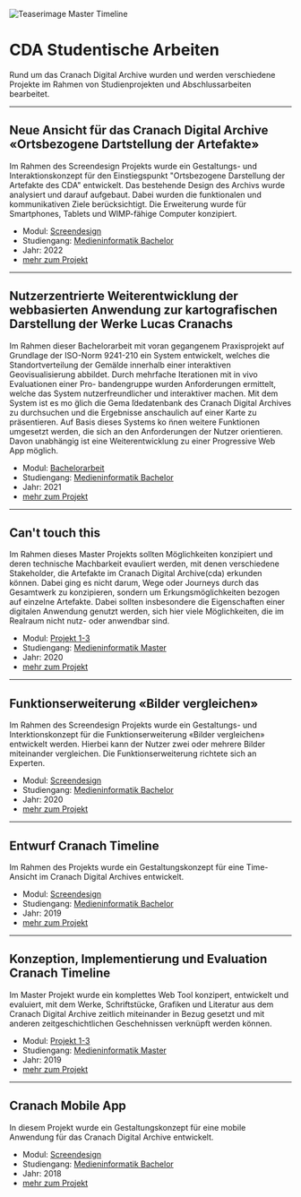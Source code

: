 ![Teaserimage Master Timeline](https://th-koeln.github.io/mi-bachelor-screendesign-projekte/assets/images/timelines.jpg)

# CDA Studentische Arbeiten

Rund um das Cranach Digital Archive wurden und werden verschiedene Projekte im Rahmen von Studienprojekten und Abschlussarbeiten bearbeitet. 

---

## Neue Ansicht für das Cranach Digital Archive «Ortsbezogene Dartstellung der Artefakte»

Im Rahmen des Screendesign Projekts wurde ein Gestaltungs- und Interaktionskonzept für den Einstiegspunkt "Ortsbezogene Darstellung der Artefakte des CDA" entwickelt. Das bestehende Design des Archivs wurde analysiert und darauf aufgebaut. Dabei wurden die funktionalen und kommunikativen Ziele berücksichtigt. Die Erweiterung wurde für Smartphones, Tablets und WIMP-fähige Computer konzipiert.

- Modul: [Screendesign](https://th-koeln.github.io/mi-bachelor-screendesign/)
- Studiengang: [Medieninformatik Bachelor](https://www.medieninformatik.th-koeln.de/study/bachelor/)
- Jahr: 2022
- [mehr zum Projekt](https://th-koeln.github.io/mi-bachelor-screendesign-projekte/sd-2022/)
  
---

## Nutzerzentrierte Weiterentwicklung der webbasierten Anwendung zur kartografischen Darstellung der Werke Lucas Cranachs

Im Rahmen dieser Bachelorarbeit mit voran gegangenem Praxisprojekt auf Grundlage der ISO-Norm 9241-210 ein System entwickelt, welches die Standortverteilung der Gemälde innerhalb einer interaktiven Geovisualisierung abbildet. Durch mehrfache Iterationen mit in vivo Evaluationen einer Pro- bandengruppe wurden Anforderungen ermittelt, welche das System nutzerfreundlicher und interaktiver machen. Mit dem System ist es mo ̈glich die Gema ̈ldedatenbank des Cranach Digital Archives zu durchsuchen und die Ergebnisse anschaulich auf einer Karte zu präsentieren. Auf Basis dieses Systems ko ̈nnen weitere Funktionen umgesetzt werden, die sich an den Anforderungen der Nutzer orientieren. Davon unabhängig ist eine Weiterentwicklung zu einer Progressive Web App möglich.


- Modul: [Bachelorarbeit](https://www.medieninformatik.th-koeln.de/study/bachelor/moduls/ba_bachelorarbeit/)
- Studiengang: [Medieninformatik Bachelor](https://www.medieninformatik.th-koeln.de/study/bachelor/)
- Jahr: 2021
- [mehr zum Projekt](https://juliell.github.io)

---

## Can't touch this

Im Rahmen dieses Master Projekts sollten Möglichkeiten konzipiert und deren technische Machbarkeit evauliert werden, mit denen verschiedene Stakeholder, die Artefakte im Cranach Digital Archive(cda) erkunden können. Dabei ging es nicht darum, Wege oder Journeys durch das Gesamtwerk zu konzipieren, sondern um Erkungsmöglichkeiten bezogen auf einzelne Artefakte. Dabei sollten insbesondere die Eigenschaften einer digitalen Anwendung genutzt werden, sich hier viele Möglichkeiten, die im Realraum nicht nutz- oder anwendbar sind. 

- Modul: [Projekt 1-3](https://th-koeln.github.io/mi-master-wtw/projekte/)
- Studiengang: [Medieninformatik Master](https://www.medieninformatik.th-koeln.de/study/master/)
- Jahr: 2020
- [mehr zum Projekt](https://th-koeln.github.io/mi-master-wtw/projektthemen/2020-ws-project-1/index/)

---

## Funktionserweiterung «Bilder vergleichen»

Im Rahmen des Screendesign Projekts wurde ein Gestaltungs- und Interktionskonzept für die Funktionserweiterung «Bilder vergleichen» entwickelt werden. Hierbei kann der Nutzer zwei oder mehrere Bilder miteinander vergleichen. Die Funktionserweiterung richtete sich an Experten.

- Modul: [Screendesign](https://th-koeln.github.io/mi-bachelor-screendesign/)
- Studiengang: [Medieninformatik Bachelor](https://www.medieninformatik.th-koeln.de/study/bachelor/)
- Jahr: 2020
- [mehr zum Projekt](https://th-koeln.github.io/mi-bachelor-screendesign-projekte/sd-2020/)

---

## Entwurf Cranach Timeline

Im Rahmen des Projekts wurde ein Gestaltungskonzept für eine Time-Ansicht im Cranach Digital Archives entwickelt. 

- Modul: [Screendesign](https://th-koeln.github.io/mi-bachelor-screendesign/)
- Studiengang: [Medieninformatik Bachelor](https://www.medieninformatik.th-koeln.de/study/bachelor/)
- Jahr: 2019
- [mehr zum Projekt](https://th-koeln.github.io/mi-bachelor-screendesign-projekte/sd-2019/)


---

## Konzeption, Implementierung und Evaluation Cranach Timeline

Im Master Projekt wurde ein komplettes Web Tool konzipert, entwickelt und evaluiert, mit dem Werke, Schriftstücke, Grafiken und Literatur aus dem Cranach Digital Archive zeitlich miteinander in Bezug gesetzt und mit anderen zeitgeschichtlichen Geschehnissen verknüpft werden können.

- Modul: [Projekt 1-3](https://th-koeln.github.io/mi-master-wtw/projekte/)
- Studiengang: [Medieninformatik Master](https://www.medieninformatik.th-koeln.de/study/master/)
- Jahr: 2019
- [mehr zum Projekt](https://th-koeln.github.io/mi-master-wtw/projektthemen/2019-ws-project-1/index/)

---

## Cranach Mobile App

In diesem Projekt wurde ein Gestaltungskonzept für eine mobile Anwendung für das Cranach Digital Archive entwickelt.

- Modul: [Screendesign](https://th-koeln.github.io/mi-bachelor-screendesign/)
- Studiengang: [Medieninformatik Bachelor](https://www.medieninformatik.th-koeln.de/study/bachelor/)
- Jahr: 2018
- [mehr zum Projekt](https://th-koeln.github.io/mi-bachelor-screendesign/projekt-2018/)



